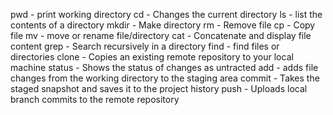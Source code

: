 pwd - print working directory
cd - Changes the current directory
ls -  list the contents of a directory
mkdir - Make directory
rm - Remove file
cp - Copy file
mv - move or rename file/directory
cat - Concatenate and display file content
grep - Search recursively in a directory
find - find files or directories
clone - Copies an existing remote repository to your local machine
status - Shows the status of changes as untracted 
add - adds file changes from the working directory to the staging area
commit - Takes the staged snapshot and saves it to the project history
push - Uploads local branch commits to the remote repository
